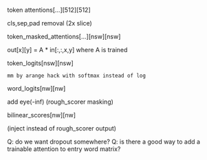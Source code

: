 token attentions[...][512][512]

   cls,sep,pad removal (2x slice)

token_masked_attentions[...][nsw][nsw]

   out[x][y] = A * in[:,:,x,y] where A is trained

token_logits[nsw][nsw]

    mm by arange hack with softmax instead of log

word_logits[nw][nw]
   
   add eye(-inf)  (rough_scorer masking)

bilinear_scores[nw][nw]

   (inject instead of rough_scorer output)


Q: do we want dropout somewhere?
Q: is there a good way to add a trainable attention to entry word matrix?
